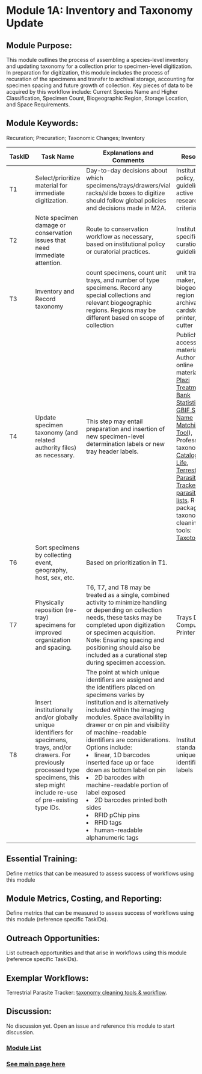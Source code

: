 # Module 1A: Inventory and Taxonomy Update

## Module Purpose: 
This module outlines the process of assembling a species-level inventory and updating taxonomy for a collection prior to specimen-level digitization. In preparation for digitization, this module includes the process of recuration of the specimens and transfer to archival storage, accounting for specimen spacing and future growth of collection. Key pieces of data to be acquired by this workflow include: Current Species Name and Higher Classification, Specimen Count, Biogeographic Region, Storage Location, and Space Requirements.

## Module Keywords: 
Recuration; Precuration; Taxonomic Changes; Inventory


| TaskID | Task Name | Explanations and Comments | Resources |
|--------|-----------|---------------------------|-----------|
|T1|Select/prioritize material for immediate digitization.|Day-to-day decisions about which specimens/trays/drawers/vial racks/slide boxes to digitize should follow global policies and decisions made in M2A.|Institutional policy, project guidelines, active research criteria, etc.|
|T2|Note specimen damage or conservation issues that need immediate attention.|Route to conservation workflow as necessary, based on institutional policy or curatorial practices.|Institutionally specific curation guidelines.|
|T3|Inventory and Record taxonomy|count specimens, count unit trays, and number of type specimens. Record any special collections and relevant biogeographic regions. Regions may be different based on scope of collection| unit tray label maker, biogeographic region map, archival cardstock and printer, paper cutter|
|T4|Update specimen taxonomy (and related authority files) as necessary.|This step may entail preparation and insertion of new specimen-level determination labels or new tray header labels.|Publicly accessible materials, Authoritative online materials (e.g. [Plazi Treatment Bank Statistics](http://tb.plazi.org/GgServer/srsStats), [GBIF Species Name Matching Tool](https://www.gbif.org/tools/species-lookup)), Professional taxonomists, [Catalogue of Life](https://www.catalogue.life/), [Terrestrial Parasite Tracker parasite name lists](https://github.com/njdowdy/tpt-taxonomy). R-package taxonomy cleaning tools: [Taxotools](https://github.com/vijaybarve/taxotools)|
|T6|Sort specimens by collecting event, geography, host, sex, etc.|Based on prioritization in T1.||
|T7|Physically reposition (re-tray) specimens for improved organization and spacing.|T6, T7, and T8 may be treated as a single, combined activity to minimize handling or depending on collection needs, these tasks may be completed upon digitization or specimen acquisition.  Note: Ensuring spacing and positioning should also be included as a curational step during specimen accession.|Trays  Drawers  Computer  Printer|
|T8|Insert institutionally and/or globally unique identifiers for specimens, trays, and/or drawers.  For previously processed type specimens, this step might include re-use of pre-existing type IDs.|The point at which unique identifiers are assigned and the identifiers placed on specimens varies by institution and is alternatively included within the imaging modules. Space availability in drawer or on pin and visibility of machine-readable identifiers are considerations. Options include:  <li>linear, 1D barcodes inserted face up or face down as bottom label on pin</li><li>2D barcodes with machine-readable portion of label exposed</li><li>2D barcodes printed both sides</li><li>RFID pChip pins</li><li>RFID tags</li><li>human-readable alphanumeric tags</li>|Institution-standard unique identifier labels|

<!--|T5|(Maybe prune out "expert ID" section or move to end) Update specimen identifications (“filed as name”) and determination labels in collection and authority files in database.|This may necessitate developing procedures for tracking determinations at the unit tray level, to include:<ul><li>enlisting the assistance of a skilled professional for making accurate determinations and related decisions</li><li>ensuring that specimens within a unit tray match the header label for that tray</li><li>ensuring that unit trays are stored in appropriate drawers</li><li>ensuring that determination labels do not become disassociated from specimens during handling</li><li>ensuring that determination labels queued for data entry are physically attached to a specimen</li><li>quarantining determination labels that lack a definite association with a specimen or group of specimens to ensure they remain unrecorded or not inaccurately recorded at data entry time</li><li>assessing whether determination labels for returned/annotated specimens apply to a single specimen or group of specimens (and creating and attaching duplicate labels for all individuals within a group, as necessary)</li><li>ensuring that determination labels for returned specimens are properly handled to ensure they do not get lost or dissociated from the referenced</li>  Potentially create machine readable unit tray labels using DataShot or other software to facilitate machine scanning and creation of database records during subsequent workflow steps.|Identification literature and resources [See](http://ecnweb.org/sites/default/files/12_Eastwood_2010.pdf)| -->

## Essential Training: 
Define metrics that can be measured to assess success of workflows using this module

## Module Metrics, Costing, and Reporting: 
Define metrics that can be measured to assess success of workflows using this module (reference specific TaskIDs).

## Outreach Opportunities: 
List outreach opportunities and that arise in workflows using this module (reference specific TaskIDs).

## Exemplar Workflows: 
Terrestrial Parasite Tracker: [taxonomy cleaning tools & workflow](https://github.com/njdowdy/tpt-taxonomy).

## Discussion:
No discussion yet. Open an issue and reference this module to start discussion. 

### [Module List](https://entcollnet.github.io/BugFlow/modules/)
### [See main page here](https://entcollnet.github.io/BugFlow/)
